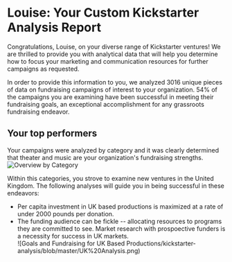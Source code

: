 # Louise: Your Custom Kickstarter Analysis Report
Congratulations, Louise, on your diverse range of Kickstarter ventures! We are thrilled to provide you with analytical data that will help you determine how to focus your marketing and communication resources for further campaigns as requested.

In order to provide this information to you, we analyzed 3016 unique pieces of data on fundraising campaigns of interest to your organization.  54% of the campaigns you are examining have been successful in meeting their fundraising goals, an exceptional accomplishment for any grassroots fundraising endeavor.

## Your top performers

Your campaigns were analyzed by category and it was clearly determined that theater and music are your organization's fundraising strengths. 
![Overview by Category](/SheriKarasick/kickstarter-analysis/blob/master/ParentCatOutcomes.png)

Within this categories, you strove to examine new ventures in the United Kingdom. The following analyses will guide you in being successful in these endeavors:
* Per capita investment in UK based productions is maximized at a rate of under 2000 pounds per donation. 
* The funding audience can be fickle -- allocating resources to programs they are committed to see.  Market research with prospoective funders is a necessity for success in UK markets.  
![Goals and Fundraising for UK Based Productions/kickstarter-analysis/blob/master/UK%20Analysis.png)

